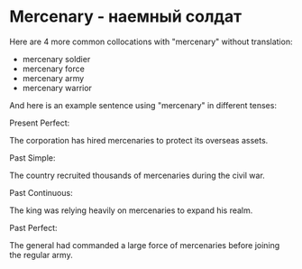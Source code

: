 # Mercenary - наемный солдат

Here are 4 more common collocations with "mercenary" without translation:

- mercenary soldier
- mercenary force
- mercenary army
- mercenary warrior

And here is an example sentence using "mercenary" in different tenses:

Present Perfect:

The corporation has hired mercenaries to protect its overseas assets.

Past Simple:

The country recruited thousands of mercenaries during the civil war.

Past Continuous:

The king was relying heavily on mercenaries to expand his realm.

Past Perfect:

The general had commanded a large force of mercenaries before joining the regular army.
